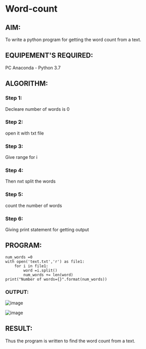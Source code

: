 # Word-count
## AIM:
To write a python program for getting the word count from a text.
## EQUIPEMENT'S REQUIRED: 
PC
Anaconda - Python 3.7
## ALGORITHM: 
### Step 1:
Decleare number of words is 0

### Step 2: 
open it with txt file
 
### Step 3: 
Give range for i

### Step 4:
Then nxt split the words

### Step 5: 
count the number of words

### Step 6: 
Giving print statement for getting output

## PROGRAM:
```
num_words =0
with open('text.txt','r') as file1:
    for i in file1:
        word =i.split()
        num_words += len(word)
print("Number of words={}".format(num_words))
```
### OUTPUT:
![image](https://user-images.githubusercontent.com/118679883/214756207-a54fc2d9-ecef-4319-813e-bd415e2de943.png)

![image](https://user-images.githubusercontent.com/118679883/214756176-d3c73790-6b4e-4408-bd2a-a6c9af5ecdd5.png)



## RESULT:
Thus the program is written to find the word count from a text.
